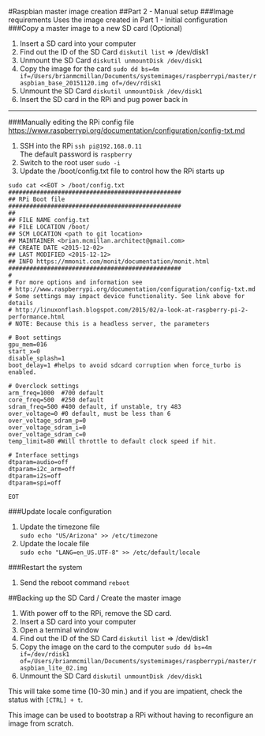 #Raspbian master image creation
##Part 2 - Manual setup
###Image requirements
Uses the image created in Part 1 - Initial configuration
###Copy a master image to a new SD card (Optional)
1. Insert a SD card into your computer
1. Find out the ID of the SD Card
	`diskutil list` => /dev/disk1
1. Unmount the SD Card
	`diskutil unmountDisk /dev/disk1`
1. Copy the image for the card
	`sudo dd bs=4m if=/Users/brianmcmillan/Documents/systemimages/raspberrypi/master/raspbian_base_20151120.img of=/dev/rdisk1`
1. Unmount the SD Card
	`diskutil unmountDisk /dev/disk1`
1. Insert the SD card in the RPi and pug power back in

---


###Manually editing the RPi config file
https://www.raspberrypi.org/documentation/configuration/config-txt.md

1. SSH into the RPi
	`ssh pi@192.168.0.11`  
	The default password is `raspberry`
1. Switch to the root user
`sudo -i`
1. Update the /boot/config.txt file to control how the RPi starts up

```
sudo cat <<EOT > /boot/config.txt
#################################################
## RPi Boot file
#################################################
##
## FILE NAME config.txt
## FILE LOCATION /boot/
## SCM LOCATION <path to git location>
## MAINTAINER <brian.mcmillan.architect@gmail.com>
## CREATE DATE <2015-12-02>
## LAST MODIFIED <2015-12-12>
## INFO https://mmonit.com/monit/documentation/monit.html
#################################################
#
# For more options and information see
# http://www.raspberrypi.org/documentation/configuration/config-txt.md
# Some settings may impact device functionality. See link above for details
# http://linuxonflash.blogspot.com/2015/02/a-look-at-raspberry-pi-2-performance.html
# NOTE: Because this is a headless server, the parameters 

# Boot settings
gpu_mem=016
start_x=0
disable_splash=1
boot_delay=1 #helps to avoid sdcard corruption when force_turbo is enabled.

# Overclock settings
arm_freq=1000  #700 default
core_freq=500  #250 default
sdram_freq=500 #400 default, if unstable, try 483
over_voltage=0 #0 default, must be less than 6
over_voltage_sdram_p=0
over_voltage_sdram_i=0
over_voltage_sdram_c=0
temp_limit=80 #Will throttle to default clock speed if hit.

# Interface settings
dtparam=audio=off
dtparam=i2c_arm=off
dtparam=i2s=off
dtparam=spi=off

EOT
```

###Update locale configuration
1. Update the timezone file  
`sudo echo "US/Arizona" >> /etc/timezone`
1. Update the locale file  
`sudo echo "LANG=en_US.UTF-8" >> /etc/default/locale`

###Restart the system
1. Send the reboot command
`reboot`

##Backing up the SD Card / Create the master image 
1. With power off to the RPi, remove the SD card.
1. Insert a SD card into your computer
1. Open a terminal window
1. Find out the ID of the SD Card
`diskutil list` => /dev/disk1
1. Copy the image on the card to the computer
`sudo dd bs=4m if=/dev/rdisk1 of=/Users/brianmcmillan/Documents/systemimages/raspberrypi/master/raspbian_lite_02.img`
1. Unmount the SD Card
`diskutil unmountDisk /dev/disk1`

This will take some time (10-30 min.) and if you are impatient, check the status with `[CTRL] + t`.

This image can be used to bootstrap a RPi without having to reconfigure an image from scratch.

